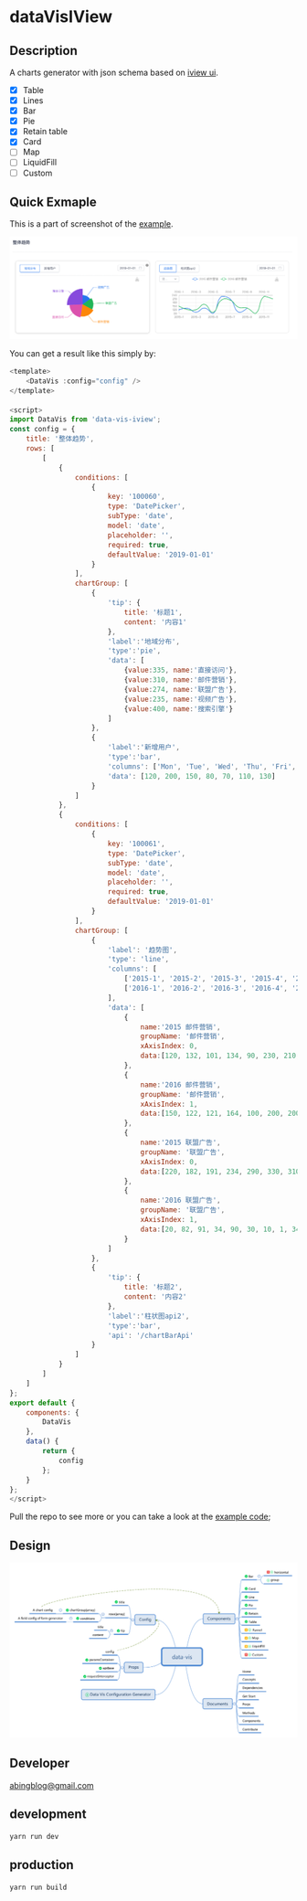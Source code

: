 # dataVisIView

## Description

A charts generator with json schema based on [iview ui](https://www.iviewui.com/).

- [x] Table
- [x] Lines
- [x] Bar
- [x] Pie
- [x] Retain table
- [x] Card
- [ ] Map
- [ ] LiquidFill
- [ ] Custom

## Quick Exmaple

This is a part of screenshot of the [example](https://github.com/BingBlog/form-generator-iview/tree/master/example/page/home).

![project mind mapping](./example.png)

You can get a result like this simply by:

```javascript
<template>
    <DataVis :config="config" />
</template>

<script>
import DataVis from 'data-vis-iview';
const config = {
    title: '整体趋势',
    rows: [
        [
            {
                conditions: [
                    {
                        key: '100060',
                        type: 'DatePicker',
                        subType: 'date',
                        model: 'date',
                        placeholder: '',
                        required: true,
                        defaultValue: '2019-01-01'
                    }
                ],
                chartGroup: [
                    {
                        'tip': {
                            title: '标题1',
                            content: '内容1'
                        },
                        'label':'地域分布',
                        'type':'pie',
                        'data': [
                            {value:335, name:'直接访问'},
                            {value:310, name:'邮件营销'},
                            {value:274, name:'联盟广告'},
                            {value:235, name:'视频广告'},
                            {value:400, name:'搜索引擎'}
                        ]
                    },
                    {
                        'label':'新增用户',
                        'type':'bar',
                        'columns': ['Mon', 'Tue', 'Wed', 'Thu', 'Fri', 'Sat', 'Sun'],
                        'data': [120, 200, 150, 80, 70, 110, 130]
                    }
                ]
            },
            {
                conditions: [
                    {
                        key: '100061',
                        type: 'DatePicker',
                        subType: 'date',
                        model: 'date',
                        placeholder: '',
                        required: true,
                        defaultValue: '2019-01-01'
                    }
                ],
                chartGroup: [
                    {
                        'label': '趋势图',
                        'type': 'line',
                        'columns': [
                            ['2015-1', '2015-2', '2015-3', '2015-4', '2015-5', '2015-6', '2015-7', '2015-8', '2015-9', '2015-10', '2015-11'],
                            ['2016-1', '2016-2', '2016-3', '2016-4', '2016-5', '2016-6', '2016-7', '2016-8', '2016-9', '2016-10', '2016-11', '2016-12']
                        ],
                        'data': [
                            {
                                name:'2015 邮件营销',
                                groupName: '邮件营销',
                                xAxisIndex: 0,
                                data:[120, 132, 101, 134, 90, 230, 210, 101, 134]
                            },
                            {
                                name:'2016 邮件营销',
                                groupName: '邮件营销',
                                xAxisIndex: 1,
                                data:[150, 122, 121, 164, 100, 200, 200, 141, 134, 90, 230, 210]
                            },
                            {
                                name:'2015 联盟广告',
                                groupName: '联盟广告',
                                xAxisIndex: 0,
                                data:[220, 182, 191, 234, 290, 330, 310, 101, 134, 90, 230]
                            },
                            {
                                name:'2016 联盟广告',
                                groupName: '联盟广告',
                                xAxisIndex: 1,
                                data:[20, 82, 91, 34, 90, 30, 10, 1, 34, 90, 30, 10]
                            }
                        ]
                    },
                    {
                        'tip': {
                            title: '标题2',
                            content: '内容2'
                        },
                        'label':'柱状图api2',
                        'type':'bar',
                        'api': '/chartBarApi'
                    }
                ]
            }
        ]
    ]
};
export default {
    components: {
        DataVis
    },
    data() {
        return {
            config
        };
    }
};
</script>

```

Pull the repo to see more or you can take a look at the [example code](https://github.com/BingBlog/form-generator-iview/tree/master/example/page/home);

## Design

![project mind mapping](./project-mind-mapping.svg)


## Developer

abingblog@gmail.com

## development

`yarn run dev`

## production

`yarn run build`
